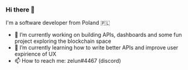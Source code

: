 ### Hi there 👋

I'm a software developer from Poland 🇵🇱

- 🔭 I’m currently working on building APIs, dashboards and some fun project exploring the blockchain space
- 🌱 I’m currently learning how to write better APIs and improve user expirience of UX
- 📫 How to reach me: zelun#4467 (discord)

